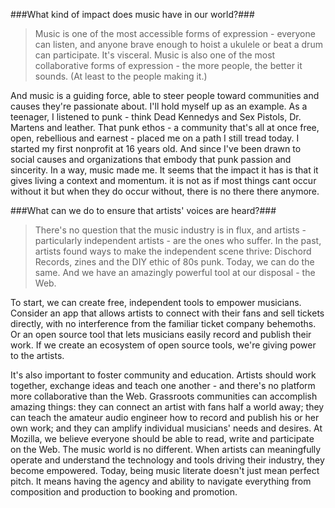 ###What kind of impact does music have in our world?###

>Music is one of the most accessible forms of expression - everyone can listen, and anyone brave enough to hoist a ukulele or beat a drum can participate. It's visceral. Music is also one of the most collaborative forms of expression - the more people, the better it sounds. (At least to the people making it.)

And music is a guiding force, able to steer people toward communities and causes they're passionate about. I'll hold myself up as an example. As a teenager, I listened to punk - think Dead Kennedys and Sex Pistols, Dr. Martens and leather. That punk ethos - a community that's all at once free, open, rebellious and earnest - placed me on a path I still tread today. I started my first nonprofit at 16 years old. And since I've been drawn to social causes and organizations that embody that punk passion and sincerity. In a way, music made me. It seems that the impact it has is that it gives living a context and momentum. it is not as if most things cant occur without it but when they do occur without, there is no there there anymore.

###What can we do to ensure that artists' voices are heard?###

>There's no question that the music industry is in flux, and artists - particularly independent artists - are the ones who suffer. In the past, artists found ways to make the independent scene thrive: Dischord Records, zines and the DIY ethic of 80s punk. Today, we can do the same. And we have an amazingly powerful tool at our disposal - the Web.

To start, we can create free, independent tools to empower musicians. Consider an app that allows artists to connect with their fans and sell tickets directly, with no interference from the familiar ticket company behemoths. Or an open source tool that lets musicians easily record and publish their work. If we create an ecosystem of open source tools, we're giving power to the artists.

It's also important to foster community and education. Artists should work together, exchange ideas and teach one another - and there's no platform more collaborative than the Web. Grassroots communities can accomplish amazing things: they can connect an artist with fans half a world away; they can teach the amateur audio engineer how to record and publish his or her own work; and they can amplify individual musicians' needs and desires. At Mozilla, we believe everyone should be able to read, write and participate on the Web. The music world is no different. When artists can meaningfully operate and understand the technology and tools driving their industry, they become empowered. Today, being music literate doesn't just mean perfect pitch. It means having the agency and ability to navigate everything from composition and production to booking and promotion.
